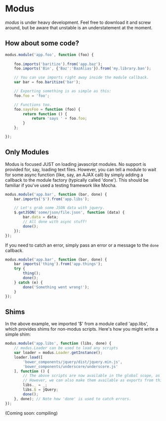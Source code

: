 Modus
=====

*modus* is under heavy development. Feel free to download it and screw around, but be aware that
unstable is an understatement at the moment.

How about some code?
--------------------

```javascript
modus.module('app.foo', function (foo) {
   
    foo.imports('baritize').from('app.baz');
    foo.imports('Bin', {'Baz':'BazAlias'}).from('my.library.ban');

    // You can use imports right away inside the module callback.
    var bar = foo.baritize('bar');

    // Exporting something is as simple as this:
    foo.foo = 'foo';

    // Functions too.
    foo.saysFoo = function (foo) {
        return function () {
            return 'says ' + foo.foo;
        }
    };

});
```

Only Modules
------------
Modus is focused JUST on loading javascript modules. No support is provided
for, say, loading text files. However, you can tell a module to wait for
some async function (like, say, an AJAX call) by simply adding a callback
to the module factory (typically called 'done'). This should be familiar if
you've used a testing framework like Mocha.

```javascript
modus.module('app.bar', function (bar, done) {
    bar.imports('$').from('app.libs');

    // Let's grab some JSON data with jquery.
    $.getJSON('some/json/file.json', function (data) {
        bar.data = data;
        // All done with async stuff!
        done();
    });
});
```

If you need to catch an error, simply pass an error or a message to the `done` callback.

```javascript
modus.module('app.bar', function (bar, done) {
    bar imports('thing').from('app.things');
    try {
        thing();
        done();
    } catch (e) {
        done('Something went wrong!');
    } 
});
```

Shims
-----
In the above example, we imported '$' from a module called 'app.libs', which
provides shims for non-modus scripts. Here's how you might write a simple shim:

```javascript
modus.module('app.libs', function (libs, done) {
    // modus.Loader can be used to load any scripts
    var loader = modus.Loader.getInstance();
    loader.load([
        'bower_components/jquery/dist/jquery.min.js',
        'bower_components/underscore/underscore.js'
    ], function () {
        // The above scripts are now available in the global scope, as always.
        // However, we can also make them available as exports from this module:
        libs._ = _;
        libs.$ = jQuery;
        done();
    }, done); // Note how 'done' is used to catch errors.
});
```

(Coming soon: compiling)